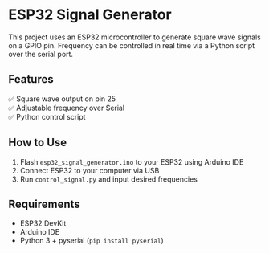 # ESP32 Signal Generator

This project uses an ESP32 microcontroller to generate square wave signals on a GPIO pin. Frequency can be controlled in real time via a Python script over the serial port.

## Features

✅ Square wave output on pin 25  
✅ Adjustable frequency over Serial  
✅ Python control script  

## How to Use

1. Flash `esp32_signal_generator.ino` to your ESP32 using Arduino IDE  
2. Connect ESP32 to your computer via USB  
3. Run `control_signal.py` and input desired frequencies  

## Requirements

- ESP32 DevKit  
- Arduino IDE  
- Python 3 + pyserial (`pip install pyserial`)
